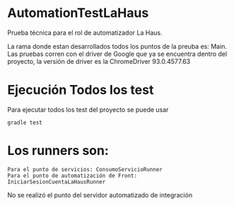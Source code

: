 # AutomationTestLaHaus
Prueba técnica para el rol de automatizador La Haus.

La rama donde estan desarrollados todos los puntos de la preuba es: Main.
Las pruebas corren con el driver de Google que ya se encuentra dentro del proyecto, la versión de driver es la ChromeDriver 93.0.4577.63

# Ejecución Todos los test
Para ejecutar todos los test del proyecto se puede usar
```
gradle test
```
# Los runners son:
```
Para el punto de servicios: ConsumoServicioRunner
Para el punto de automatización de Front: IniciarSesionCuentaLaHausRunner
```

No se realizó el punto del servidor automatizado de integración
